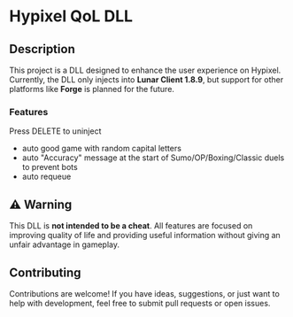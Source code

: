 # Hypixel QoL DLL 

## Description

This project is a DLL designed to enhance the user experience on Hypixel. Currently, the DLL only injects into **Lunar Client 1.8.9**, but support for other platforms like **Forge** is planned for the future.

### Features

Press DELETE to uninject

- auto good game with random capital letters
- auto "Accuracy" message at the start of Sumo/OP/Boxing/Classic duels to prevent bots
- auto requeue 

## ⚠️ Warning

This DLL is **not intended to be a cheat**. All features are focused on improving quality of life and providing useful information without giving an unfair advantage in gameplay.

## Contributing

Contributions are welcome! If you have ideas, suggestions, or just want to help with development, feel free to submit pull requests or open issues.


